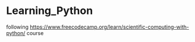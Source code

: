 # Learning_Python
following https://www.freecodecamp.org/learn/scientific-computing-with-python/ course
